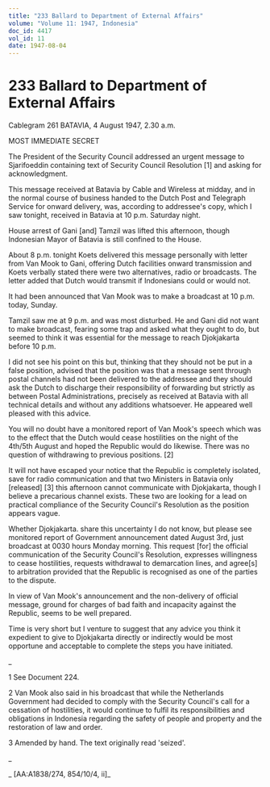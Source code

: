 ```yaml
---
title: "233 Ballard to Department of External Affairs"
volume: "Volume 11: 1947, Indonesia"
doc_id: 4417
vol_id: 11
date: 1947-08-04
---
```


# 233 Ballard to Department of External Affairs

Cablegram 261 BATAVIA, 4 August 1947, 2.30 a.m.

MOST IMMEDIATE SECRET

The President of the Security Council addressed an urgent message to Sjarifoeddin containing text of Security Council Resolution [1] and asking for acknowledgment.

This message received at Batavia by Cable and Wireless at midday, and in the normal course of business handed to the Dutch Post and Telegraph Service for onward delivery, was, according to addressee's copy, which I saw tonight, received in Batavia at 10 p.m. Saturday night.

House arrest of Gani [and] Tamzil was lifted this afternoon, though Indonesian Mayor of Batavia is still confined to the House.

About 8 p.m. tonight Koets delivered this message personally with letter from Van Mook to Gani, offering Dutch facilities onward transmission and Koets verbally stated there were two alternatives, radio or broadcasts. The letter added that Dutch would transmit if Indonesians could or would not.

It had been announced that Van Mook was to make a broadcast at 10 p.m. today, Sunday.

Tamzil saw me at 9 p.m. and was most disturbed. He and Gani did not want to make broadcast, fearing some trap and asked what they ought to do, but seemed to think it was essential for the message to reach Djokjakarta before 10 p.m.

I did not see his point on this but, thinking that they should not be put in a false position, advised that the position was that a message sent through postal channels had not been delivered to the addressee and they should ask the Dutch to discharge their responsibility of forwarding but strictly as between Postal Administrations, precisely as received at Batavia with all technical details and without any additions whatsoever. He appeared well pleased with this advice.

You will no doubt have a monitored report of Van Mook's speech which was to the effect that the Dutch would cease hostilities on the night of the 4th/5th August and hoped the Republic would do likewise. There was no question of withdrawing to previous positions. [2]

It will not have escaped your notice that the Republic is completely isolated, save for radio communication and that two Ministers in Batavia only [released] [3] this afternoon cannot communicate with Djokjakarta, though I believe a precarious channel exists. These two are looking for a lead on practical compliance of the Security Council's Resolution as the position appears vague.

Whether Djokjakarta. share this uncertainty I do not know, but please see monitored report of Government announcement dated August 3rd, just broadcast at 0030 hours Monday morning. This request [for] the official communication of the Security Council's Resolution, expresses willingness to cease hostilities, requests withdrawal to demarcation lines, and agree[s] to arbitration provided that the Republic is recognised as one of the parties to the dispute.

In view of Van Mook's announcement and the non-delivery of official message, ground for charges of bad faith and incapacity against the Republic, seems to be well prepared.

Time is very short but I venture to suggest that any advice you think it expedient to give to Djokjakarta directly or indirectly would be most opportune and acceptable to complete the steps you have initiated.

_

1 See Document 224.

2 Van Mook also said in his broadcast that while the Netherlands Government had decided to comply with the Security Council's call for a cessation of hostilities, it would continue to fulfil its responsibilities and obligations in Indonesia regarding the safety of people and property and the restoration of law and order.

3 Amended by hand. The text originally read 'seized'.

_

_ [AA:A1838/274, 854/10/4, ii]_

